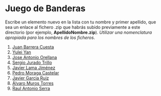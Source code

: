 Juego de Banderas
======

Escribe un elemento nuevo en la lista con tu nombre y primer apellido, que sea un enlace al fichero .zip que habrás subido previamente a este directorio (por ejemplo, **ApellidoNombre.zip**). *Utilizar una nomenclatura apropiada para los nombres de los ficheros*.

1. [Juan Barrera Cuesta](https://github.com/franlu/Programacion-Moviles/blob/main/Tema1/Practicas/01_Banderas/JuanBarreraCuesta_JuegoBanderas.zip)
2. [Yulei Yan](https://github.com/franlu/Programacion-Moviles/blob/main/Tema1/Practicas/01_Banderas/YanYulei_JuegoBandera.zip)
2. [Jose Antonio Orellana](https://github.com/franlu/Programacion-Moviles/blob/main/Tema1/Practicas/01_Banderas/JoseAntonioOrellanaGomez_JuegoBanderas.zip)
4. [Sergio Jurado Trillo](https://github.com/franlu/Programacion-Moviles/blob/main/Tema1/Practicas/01_Banderas/Banderas_SergioJuradoTrillo.zip)
5. [Javier Lama Jiménez](https://github.com/franlu/Programacion-Moviles/blob/main/Tema1/Practicas/01_Banderas/Banderas_JavierLama.zip)
6. [Pedro Moraga Castelar](https://github.com/franlu/Programacion-Moviles/blob/main/Tema1/Practicas/01_Banderas/flagsGame_PedroMoraga.zip)
7. [Javier Garcia Ruiz](https://github.com/franlu/Programacion-Moviles/blob/main/Tema1/Practicas/GuessTheFlag_GarciaRuizJavier.zip)
8. [Álvaro Muros Torres](https://github.com/franlu/Programacion-Moviles/blob/main/Tema1/Practicas/Banderas_ÁlvaroMurosTorres.zip)
9. [Raul Antonio Serra](https://github.com/franlu/Programacion-Moviles/blob/main/Tema1/Practicas/Banderas_RaulAntonioSerra.zip)
